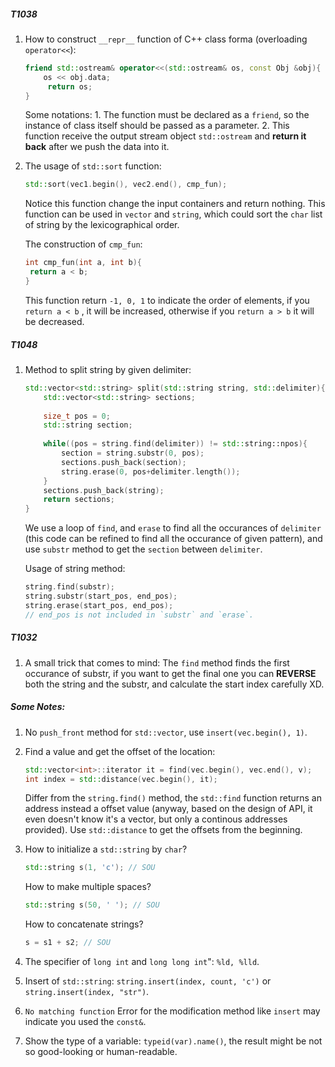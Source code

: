 ##### T1038

1. How to construct `__repr__` function of C++ class forma (overloading `operator<<`):

   ```c++
   friend std::ostream& operator<<(std::ostream& os, const Obj &obj){
       os << obj.data;
      	return os;
   }
   ```

   Some notations: 1. The function must be declared as a `friend`, so the instance of class itself should be passed as a parameter. 2. This function receive the output stream object `std::ostream` and **return it back** after we push the data into it.

   

2. The usage of `std::sort` function:

   ```c++
   std::sort(vec1.begin(), vec2.end(), cmp_fun);
   ```

   Notice this function change the input containers and return nothing. This function can be used in `vector` and `string`, which could sort the `char` list of string by the lexicographical order.

   The construction of `cmp_fun`:

   ```c++
   int cmp_fun(int a, int b){
   	return a < b;
   }
   ```

   This function return `-1, 0, 1` to indicate the order of elements, if you `return a < b` , it will be increased, otherwise if you `return a > b` it will be decreased.



##### T1048

1. Method to split string by given delimiter:

   ```c++
   std::vector<std::string> split(std::string string, std::delimiter){
       std::vector<std::string> sections;
       
       size_t pos = 0;
       std::string section;
       
       while((pos = string.find(delimiter)) != std::string::npos){
           section = string.substr(0, pos);
           sections.push_back(section);
           string.erase(0, pos+delimiter.length());
       }
       sections.push_back(string);
       return sections;
   }
   ```

   We use a loop of `find`, and  `erase` to find all the occurances of `delimiter` (this code can be refined to find all the occurance of given pattern), and use `substr` method to get the `section` between `delimiter`.

   Usage of string method:

   ```c++
   string.find(substr);
   string.substr(start_pos, end_pos);
   string.erase(start_pos, end_pos);
   // end_pos is not included in `substr` and `erase`.
   ```



##### T1032

1. A small trick that comes to mind: The `find` method finds the first occurance of substr, if you want to get the final one you can **REVERSE** both the string and the substr, and calculate the start index carefully XD.



##### Some Notes:

1. No `push_front` method for `std::vector`, use `insert(vec.begin(), 1)`.

2. Find a value and get the offset of the location:

   ```c++
   std::vector<int>::iterator it = find(vec.begin(), vec.end(), v);
   int index = std::distance(vec.begin(), it);
   ```

   Differ from the `string.find()` method, the `std::find` function returns an address instead a offset value (anyway, based on the design of API, it even doesn't know it's a vector, but only a continous addresses provided). Use `std::distance` to get the offsets from the beginning. 

3. How to initialize a `std::string` by `char`?

   ```c++
   std::string s(1, 'c'); // SOU
   ```

   How to make multiple spaces?

   ```c++
   std::string s(50, ' '); // SOU
   ```

   How to concatenate strings?

   ```c++
   s = s1 + s2; // SOU
   ```

4. The specifier of `long int` and `long long int`": `%ld, %lld`.

5. Insert of `std::string`: `string.insert(index, count, 'c')` or `string.insert(index, "str")`.

6. `No matching function` Error for the modification method like `insert` may indicate you used the `const&`.

7. Show the type of a variable: `typeid(var).name()`, the result might be not so good-looking or human-readable.

